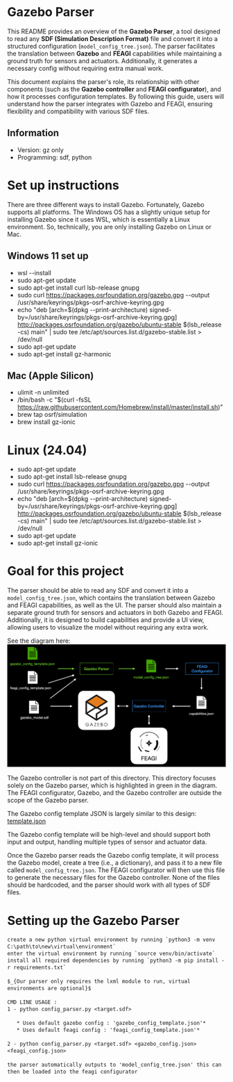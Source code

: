 # Gazebo Parser

This README provides an overview of the **Gazebo Parser**, a tool designed to read any **SDF (Simulation Description Format)** file and convert it into a structured configuration (`model_config_tree.json`). The parser facilitates the translation between **Gazebo** and **FEAGI** capabilities while maintaining a ground truth for sensors and actuators. Additionally, it generates a necessary config without requiring extra manual work.  

This document explains the parser's role, its relationship with other components (such as the **Gazebo controller** and **FEAGI configurator**), and how it processes configuration templates. By following this guide, users will understand how the parser integrates with Gazebo and FEAGI, ensuring flexibility and compatibility with various SDF files.  

## Information
- Version: gz only
- Programming: sdf, python

# Set up instructions  
There are three different ways to install Gazebo. Fortunately, Gazebo supports all platforms. The Windows OS has a slightly unique setup for installing Gazebo since it uses WSL, which is essentially a Linux environment. So, technically, you are only installing Gazebo on Linux or Mac.

## Windows 11 set up
- wsl --install
- sudo apt-get update
- sudo apt-get install curl lsb-release gnupg
- sudo curl https://packages.osrfoundation.org/gazebo.gpg --output /usr/share/keyrings/pkgs-osrf-archive-keyring.gpg
- echo "deb [arch=$(dpkg --print-architecture) signed-by=/usr/share/keyrings/pkgs-osrf-archive-keyring.gpg] http://packages.osrfoundation.org/gazebo/ubuntu-stable $(lsb_release -cs) main" | sudo tee /etc/apt/sources.list.d/gazebo-stable.list > /dev/null
- sudo apt-get update
- sudo apt-get install gz-harmonic

## Mac (Apple Silicon)
- ulimit -n unlimited 
- /bin/bash -c "$(curl -fsSL https://raw.githubusercontent.com/Homebrew/install/master/install.sh)" 
- brew tap osrf/simulation
- brew install gz-ionic

# Linux (24.04)
- sudo apt-get update
- sudo apt-get install lsb-release gnupg
- sudo curl https://packages.osrfoundation.org/gazebo.gpg --output /usr/share/keyrings/pkgs-osrf-archive-keyring.gpg
- echo "deb [arch=$(dpkg --print-architecture) signed-by=/usr/share/keyrings/pkgs-osrf-archive-keyring.gpg] http://packages.osrfoundation.org/gazebo/ubuntu-stable $(lsb_release -cs) main" | sudo tee /etc/apt/sources.list.d/gazebo-stable.list > /dev/null
- sudo apt-get update
- sudo apt-get install gz-ionic

# Goal for this project
The parser should be able to read any SDF and convert it into a `model_config_tree.json`, which contains the translation between Gazebo and FEAGI capabilities, as well as the UI. The parser should also maintain a separate ground truth for sensors and actuators in both Gazebo and FEAGI. Additionally, it is designed to build capabilities and provide a UI view, allowing users to visualize the model without requiring any extra work.  

See the diagram here:  
![diagram.png](_static/diagram.png)  

The Gazebo controller is not part of this directory. This directory focuses solely on the Gazebo parser, which is highlighted in green in the diagram. The FEAGI configurator, Gazebo, and the Gazebo controller are outside the scope of the Gazebo parser.  

The Gazebo config template JSON is largely similar to this design:  
[template.json](../../../embodiments/template/template.json)  

The Gazebo config template will be high-level and should support both input and output, handling multiple types of sensor and actuator data.  

Once the Gazebo parser reads the Gazebo config template, it will process the Gazebo model, create a tree (i.e., a dictionary), and pass it to a new file called `model_config_tree.json`. The FEAGI configurator will then use this file to generate the necessary files for the Gazebo controller. None of the files should be hardcoded, and the parser should work with all types of SDF files.

# Setting up the Gazebo Parser
    create a new python virtual environment by running `python3 -m venv C:\path\to\new\virtual\environment`
    enter the virtual environment by running `source venv/bin/activate`
    install all required dependencies by running `python3 -m pip install -r requirements.txt`
    
    $_{Our parser only requires the lxml module to run, virtual environments are optional}$

    CMD LINE USAGE :
    1 - python config_parser.py <target.sdf> 

       * Uses default gazebo config : 'gazebo_config_template.json'*
       * Uses default feagi config : 'feagi_config_template.json'*

    2 - python config_parser.py <target.sdf> <gazebo_config.json> <feagi_config.json> 

    the parser automatically outputs to 'model_config_tree.json' this can then be loaded into the feagi configurator
